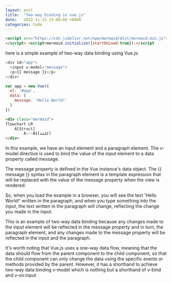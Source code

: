 ```yaml
---
layout: post
title:  "Two-way binding in vue.js"
date:   2022-11-15 15:00:00 +0000
categories: Code
---
```


```html
<script src="https://cdn.jsdelivr.net/npm/mermaid/dist/mermaid.min.js">
</script> <script>mermaid.initialize({startOnLoad:true});</script
```

here is a simple example of two-way data binding using Vue.js:
```js
<div id="app">
  <input v-model="message">
  <p>{{ message }}</p>
</div>

var app = new Vue({
  el: '#app',
  data: {
    message: 'Hello World!'
  }
})
```

```html
<div class="mermaid">
flowchart LR
    A[Struct]
        A---B1[كلمة]
</div>
```


In this example, we have an input element and a paragraph element. The v-model directive is used to bind the value of the input element to a data property called message.

The message property is defined in the Vue instance's data object. The {{ message }} syntax in the paragraph element is a template expression that will be replaced with the value of the message property when the view is rendered.

So, when you load the example in a browser, you will see the text 'Hello World!' written in the paragraph, and when you type something into the input, the text written in the paragraph will change, reflecting the change you made in the input.

This is an example of two-way data binding because any changes made to the input element will be reflected in the message property and in turn, the paragraph element, and any changes made to the message property will be reflected in the input and the paragraph.

It's worth noting that Vue.js uses a one-way data flow, meaning that the data should flow from the parent component to the child component, so that the child component can only change the data using the specific events or methods provided by the parent. However, it has a shorthand to achieve two-way data binding v-model which is nothing but a shorthand of v-bind and v-on:input

